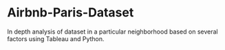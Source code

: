 # Airbnb-Paris-Dataset
In depth analysis of dataset in a particular neighborhood based on several factors using Tableau and Python.
